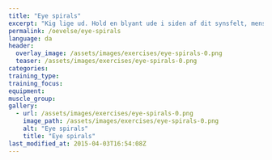```yaml
---
title: "Eye spirals"
excerpt: "Kig lige ud. Hold en blyant ude i siden af dit synsfelt, mens du bliver ved med at kigge ligeud. Før langsomt blyanten rundt i en cirkel, mens du følger blyanten med øjnene uden at flytte hovedet. Start med små cirkler - og lav dem større, når du bliver bedre til øvelsen."
permalink: /oevelse/eye-spirals
language: da
header:
  overlay_image: /assets/images/exercises/eye-spirals-0.png
  teaser: /assets/images/exercises/eye-spirals-0.png
categories:
training_type: 
training_focus: 
equipment:
muscle_group:
gallery:
  - url: /assets/images/exercises/eye-spirals-0.png
    image_path: /assets/images/exercises/eye-spirals-0.png
    alt: "Eye spirals"
    title: "Eye spirals"
last_modified_at: 2015-04-03T16:54:08Z
---
```



